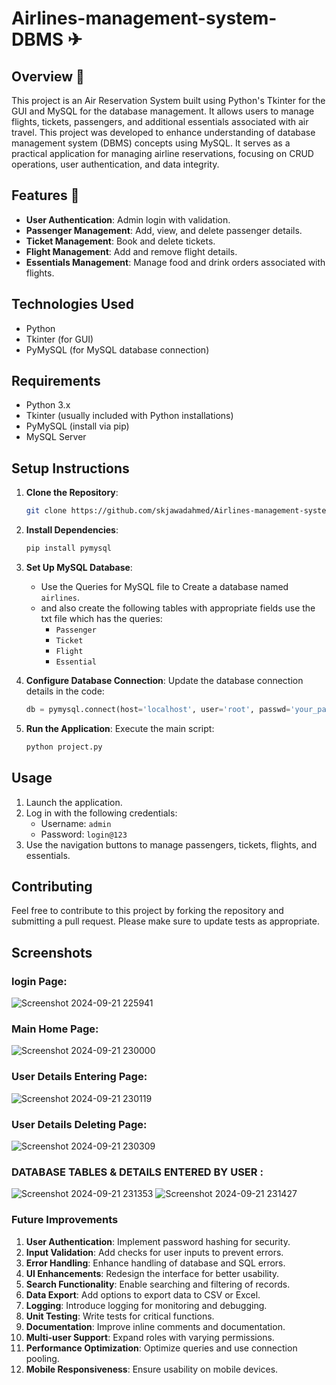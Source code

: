 # Airlines-management-system-DBMS ✈

## Overview 🛫
This project is an Air Reservation System built using Python's Tkinter for the GUI and MySQL for the database management. It allows users to manage flights, tickets, passengers, and additional essentials associated with air travel. 
This project was developed to enhance understanding of database management system (DBMS) concepts using MySQL. It serves as a practical application for managing airline reservations, focusing on CRUD operations, user authentication, and data integrity.

## Features 🛫
- **User Authentication**: Admin login with validation.
- **Passenger Management**: Add, view, and delete passenger details.
- **Ticket Management**: Book and delete tickets.
- **Flight Management**: Add and remove flight details.
- **Essentials Management**: Manage food and drink orders associated with flights.

## Technologies Used
- Python
- Tkinter (for GUI)
- PyMySQL (for MySQL database connection)

## Requirements
- Python 3.x
- Tkinter (usually included with Python installations)
- PyMySQL (install via pip)
- MySQL Server

## Setup Instructions
1. **Clone the Repository**:
   ```bash
   git clone https://github.com/skjawadahmed/Airlines-management-system-DBMS.git
   ```
2. **Install Dependencies**:
   ```bash
   pip install pymysql
   ```
3. **Set Up MySQL Database**:
   - Use the Queries for MySQL file to Create a database named `airlines`.
   - and also create the following tables with appropriate fields use the txt file which has the queries:
     - `Passenger`
     - `Ticket`
     - `Flight`
     - `Essential`

4. **Configure Database Connection**:
   Update the database connection details in the code:
   ```python
   db = pymysql.connect(host='localhost', user='root', passwd='your_password', db='airlines', autocommit=True)
   ```

5. **Run the Application**:
   Execute the main script:
   ```bash
   python project.py
   ```

## Usage
1. Launch the application.
2. Log in with the following credentials:
   - Username: `admin`
   - Password: `login@123`
3. Use the navigation buttons to manage passengers, tickets, flights, and essentials.

## Contributing
Feel free to contribute to this project by forking the repository and submitting a pull request. Please make sure to update tests as appropriate.

## Screenshots
### login Page:
![Screenshot 2024-09-21 225941](https://github.com/user-attachments/assets/867fb385-e8fb-419e-a814-c3d78eb344a8)
### Main Home Page:
![Screenshot 2024-09-21 230000](https://github.com/user-attachments/assets/d7a78774-8aba-494f-9ca2-c1848be2896b)
### User Details Entering Page:
![Screenshot 2024-09-21 230119](https://github.com/user-attachments/assets/86e078c7-6203-48d1-830a-b12fc9d4a949)
### User Details Deleting Page:
![Screenshot 2024-09-21 230309](https://github.com/user-attachments/assets/6bdec936-94b9-40d4-93c0-1e86dc44f782)
### DATABASE TABLES & DETAILS ENTERED BY USER :
![Screenshot 2024-09-21 231353](https://github.com/user-attachments/assets/02e59d8e-38f2-448b-9784-a2813b2092e5)
![Screenshot 2024-09-21 231427](https://github.com/user-attachments/assets/c077b980-3f19-4d64-b85c-eb31ec5f8333)

### Future Improvements

1. **User Authentication**: Implement password hashing for security.
2. **Input Validation**: Add checks for user inputs to prevent errors.
3. **Error Handling**: Enhance handling of database and SQL errors.
4. **UI Enhancements**: Redesign the interface for better usability.
5. **Search Functionality**: Enable searching and filtering of records.
6. **Data Export**: Add options to export data to CSV or Excel.
7. **Logging**: Introduce logging for monitoring and debugging.
8. **Unit Testing**: Write tests for critical functions.
9. **Documentation**: Improve inline comments and documentation.
10. **Multi-user Support**: Expand roles with varying permissions.
11. **Performance Optimization**: Optimize queries and use connection pooling.
12. **Mobile Responsiveness**: Ensure usability on mobile devices.


